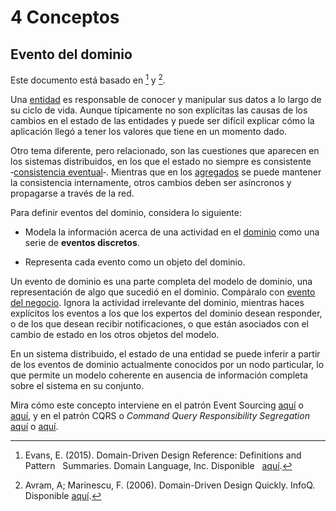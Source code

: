 # 4 Conceptos

## Evento del dominio

Este documento está basado en [^2] y [^1].

[^2]: Evans, E. (2015). Domain-Driven Design Reference: Definitions and Pattern
    Summaries. Domain Language, Inc. Disponible
    [aquí](https://www.domainlanguage.com/wp-content/uploads/2016/05/DDD_Reference_2015-03.pdf).

[^1]: Avram, A; Marinescu, F. (2006). Domain-Driven Design Quickly. InfoQ.
    Disponible
    [aquí](https://www.infoq.com/minibooks/domain-driven-design-quickly/).

Una [entidad](/2_Tecnicas_y_herramientas/2_08_Entity.md) es responsable de
conocer y manipular sus datos a lo largo de su ciclo de vida. Aunque típicamente
no son explícitas las causas de los cambios en el estado de las entidades y
puede ser difícil explicar cómo la aplicación llegó a tener los valores que
tiene en un momento dado.

Otro tema diferente, pero relacionado, son las cuestiones que aparecen en los
sistemas distribuidos, en los que el estado no siempre es consistente
‑[consistencia eventual](https://en.wikipedia.org/wiki/Eventual_consistency)‑.
Mientras que en los [agregados](/2_Tecnicas_y_herramientas/2_08_Aggregate.md) se
puede mantener la consistencia internamente, otros cambios deben ser asíncronos
y propagarse a través de la red.

Para definir eventos del dominio, considera lo siguiente:

* Modela la información acerca de una actividad en el [dominio](./4_Dominio.md)
  como una serie de **eventos discretos**.

* Representa cada evento como un objeto del dominio.

Un evento de dominio es una parte completa del modelo de dominio, una
representación de algo que sucedió en el dominio. Compáralo con [evento del
negocio](./4_Evento_del_negocio.md). Ignora la actividad irrelevante del
dominio, mientras haces explícitos los eventos a los que los expertos del
dominio desean responder, o de los que desean recibir notificaciones, o que
están asociados con el cambio de estado en los otros objetos del modelo.

En un sistema distribuido, el estado de una entidad se puede inferir a partir de
los eventos de dominio actualmente conocidos por un nodo particular, lo que
permite un modelo coherente en ausencia de información completa sobre el sistema
en su conjunto.

Mira cómo este concepto interviene en el patrón Event Sourcing
[aquí](https://martinfowler.com/eaaDev/EventSourcing.html) o
[aquí](https://learn.microsoft.com/en-us/azure/architecture/patterns/event-sourcing),
y en el patrón CQRS o *Command Query Responsibility Segregation*
[aquí](https://martinfowler.com/bliki/CQRS.html) o
[aquí](https://learn.microsoft.com/en-us/azure/architecture/patterns/cqrs).
